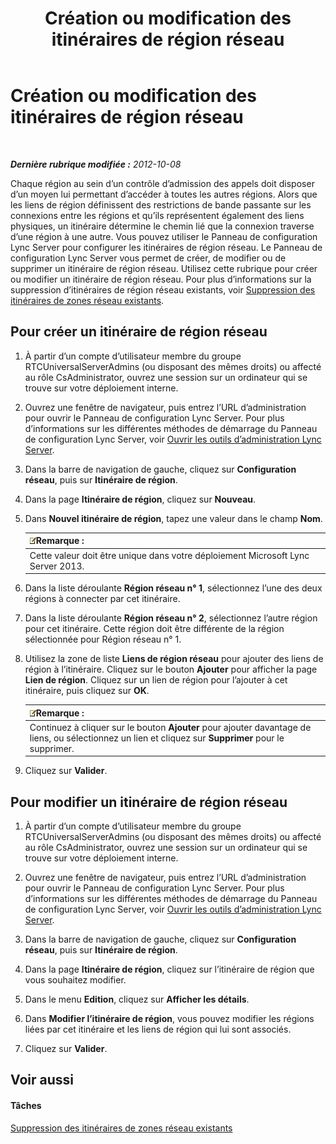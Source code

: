 ﻿---
title: Création ou modification des itinéraires de région réseau
TOCTitle: Création ou modification des itinéraires de région réseau
ms:assetid: 76993daa-76c2-4cec-8363-de8aebef0145
ms:mtpsurl: https://technet.microsoft.com/fr-fr/library/Gg521016(v=OCS.15)
ms:contentKeyID: 49297759
ms.date: 05/20/2016
mtps_version: v=OCS.15
ms.translationtype: HT
---

# Création ou modification des itinéraires de région réseau

 

_**Dernière rubrique modifiée :** 2012-10-08_

Chaque région au sein d’un contrôle d’admission des appels doit disposer d’un moyen lui permettant d’accéder à toutes les autres régions. Alors que les liens de région définissent des restrictions de bande passante sur les connexions entre les régions et qu’ils représentent également des liens physiques, un itinéraire détermine le chemin lié que la connexion traverse d’une région à une autre. Vous pouvez utiliser le Panneau de configuration Lync Server pour configurer les itinéraires de région réseau. Le Panneau de configuration Lync Server vous permet de créer, de modifier ou de supprimer un itinéraire de région réseau. Utilisez cette rubrique pour créer ou modifier un itinéraire de région réseau. Pour plus d’informations sur la suppression d’itinéraires de région réseau existants, voir [Suppression des itinéraires de zones réseau existants](lync-server-2013-deleting-existing-network-region-routes.md).

## Pour créer un itinéraire de région réseau

1.  À partir d’un compte d’utilisateur membre du groupe RTCUniversalServerAdmins (ou disposant des mêmes droits) ou affecté au rôle CsAdministrator, ouvrez une session sur un ordinateur qui se trouve sur votre déploiement interne.

2.  Ouvrez une fenêtre de navigateur, puis entrez l’URL d’administration pour ouvrir le Panneau de configuration Lync Server. Pour plus d’informations sur les différentes méthodes de démarrage du Panneau de configuration Lync Server, voir [Ouvrir les outils d’administration Lync Server](lync-server-2013-open-lync-server-administrative-tools.md).

3.  Dans la barre de navigation de gauche, cliquez sur **Configuration réseau**, puis sur **Itinéraire de région**.

4.  Dans la page **Itinéraire de région**, cliquez sur **Nouveau**.

5.  Dans **Nouvel itinéraire de région**, tapez une valeur dans le champ **Nom**.
    
    <table>
    <thead>
    <tr class="header">
    <th><img src="images/Gg398920.note(OCS.15).gif" title="note" alt="note" />Remarque :</th>
    </tr>
    </thead>
    <tbody>
    <tr class="odd">
    <td>Cette valeur doit être unique dans votre déploiement Microsoft Lync Server 2013.</td>
    </tr>
    </tbody>
    </table>


6.  Dans la liste déroulante **Région réseau n° 1**, sélectionnez l’une des deux régions à connecter par cet itinéraire.

7.  Dans la liste déroulante **Région réseau n° 2**, sélectionnez l’autre région pour cet itinéraire. Cette région doit être différente de la région sélectionnée pour Région réseau n° 1.

8.  Utilisez la zone de liste **Liens de région réseau** pour ajouter des liens de région à l’itinéraire. Cliquez sur le bouton **Ajouter** pour afficher la page **Lien de région**. Cliquez sur un lien de région pour l’ajouter à cet itinéraire, puis cliquez sur **OK**.
    
    <table>
    <thead>
    <tr class="header">
    <th><img src="images/Gg398920.note(OCS.15).gif" title="note" alt="note" />Remarque :</th>
    </tr>
    </thead>
    <tbody>
    <tr class="odd">
    <td>Continuez à cliquer sur le bouton <strong>Ajouter</strong> pour ajouter davantage de liens, ou sélectionnez un lien et cliquez sur <strong>Supprimer</strong> pour le supprimer.</td>
    </tr>
    </tbody>
    </table>


9.  Cliquez sur **Valider**.

## Pour modifier un itinéraire de région réseau

1.  À partir d’un compte d’utilisateur membre du groupe RTCUniversalServerAdmins (ou disposant des mêmes droits) ou affecté au rôle CsAdministrator, ouvrez une session sur un ordinateur qui se trouve sur votre déploiement interne.

2.  Ouvrez une fenêtre de navigateur, puis entrez l’URL d’administration pour ouvrir le Panneau de configuration Lync Server. Pour plus d’informations sur les différentes méthodes de démarrage du Panneau de configuration Lync Server, voir [Ouvrir les outils d’administration Lync Server](lync-server-2013-open-lync-server-administrative-tools.md).

3.  Dans la barre de navigation de gauche, cliquez sur **Configuration réseau**, puis sur **Itinéraire de région**.

4.  Dans la page **Itinéraire de région**, cliquez sur l’itinéraire de région que vous souhaitez modifier.

5.  Dans le menu **Edition**, cliquez sur **Afficher les détails**.

6.  Dans **Modifier l’itinéraire de région**, vous pouvez modifier les régions liées par cet itinéraire et les liens de région qui lui sont associés.

7.  Cliquez sur **Valider**.

## Voir aussi

#### Tâches

[Suppression des itinéraires de zones réseau existants](lync-server-2013-deleting-existing-network-region-routes.md)

